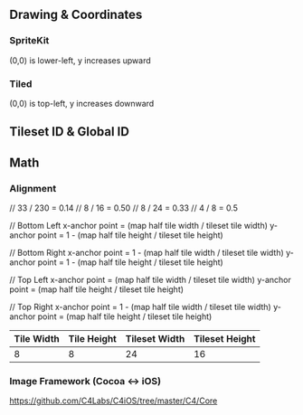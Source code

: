 ## Drawing & Coordinates

### SpriteKit

(0,0) is lower-left, y increases upward

### Tiled

(0,0) is top-left, y increases downward


## Tileset ID & Global ID



## Math


### Alignment

// 33 / 230 = 0.14
//  8 /  16 = 0.50
//  8 /  24 = 0.33
//  4 /   8 = 0.5



// Bottom Left
x-anchor point = (map half tile width / tileset tile width)
y-anchor point = 1 - (map half tile height / tileset tile height)


// Bottom Right
x-anchor point = 1 - (map half tile width / tileset tile width)
y-anchor point = 1 - (map half tile height / tileset tile height)


// Top Left
x-anchor point = (map half tile width / tileset tile width)
y-anchor point = (map half tile height / tileset tile height)


// Top Right
x-anchor point = 1 - (map half tile width / tileset tile width)
y-anchor point = (map half tile height / tileset tile height)



| Tile Width   | Tile Height  | Tileset Width  | Tileset Height |
| ------------ | ------------ | -------------- | -------------- |
| 8            | 8            | 24             | 16             |


### Image Framework (Cocoa <-> iOS)
https://github.com/C4Labs/C4iOS/tree/master/C4/Core
